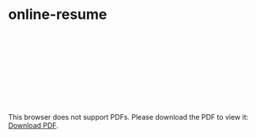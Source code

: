 # online-resume

<object data="https://monkiq.github.io/online-resume/monkiq_Resume.pdf" type="application/pdf" width="1000px" height="1800px">
    <embed src="https://monkiq.github.io/online-resume/monkiq_Resume.pdf">
        <p>This browser does not support PDFs. Please download the PDF to view it: <a href="http://yoursite.com/the.pdf">Download PDF</a>.</p>
    </embed>
</object>
